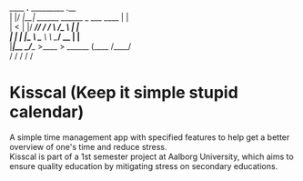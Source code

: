  ____  __.__                _________        .__   <br>
|    |/ _|__| ______ ______ \_   ___ \_____  |  |  <br>
|      < |  |/  ___//  ___/ /    \  \/\__  \ |  |  <br>
|    |  \|  |\___ \ \___ \  \     \____/ __ \|  |__<br>
|____|__ \__/____  >____  >  \______  (____  /____/<br>
        \/       \/     \/          \/     \/      <br>

# Kisscal (Keep it simple stupid calendar)

A simple time management app with specified features to help get a better overview of one's time and reduce stress.
<br>
Kisscal is part of a 1st semester project at Aalborg University, which aims to ensure quality education by mitigating stress on secondary educations.
